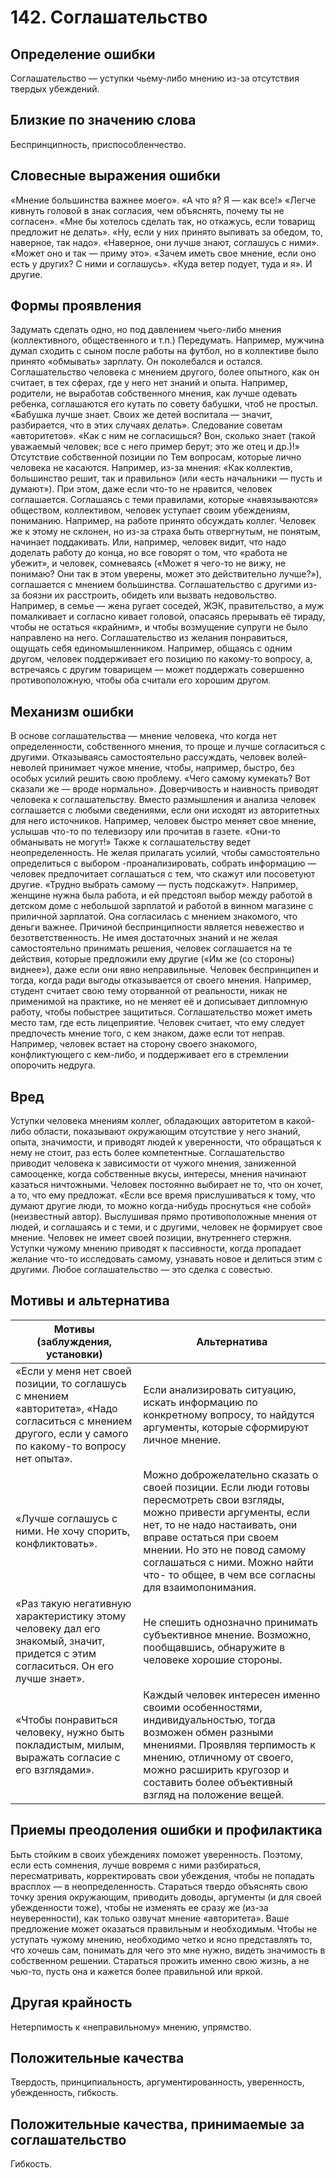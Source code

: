 # 142. Соглашательство

## Определение ошибки
Соглашательство — уступки чьему-либо мнению из-за отсутствия твердых убеждений.

## Близкие по значению слова
Беспринципность, приспособленчество.

## Словесные выражения ошибки
«Мнение большинства важнее моего».
«А что я? Я — как все!»
«Легче кивнуть головой в знак согласия, чем объяснять, почему ты не согласен».
«Мне бы хотелось сделать так, но откажусь, если товарищ предложит не делать».
«Ну, если у них принято выпивать за обедом, то, наверное, так надо».
«Наверное, они лучше знают, соглашусь с ними».
«Может оно и так — приму это».
«Зачем иметь свое мнение, если оно есть у других? С ними и соглашусь».
«Куда ветер подует, туда и я». И другие.

## Формы проявления
Задумать сделать одно, но под давлением чьего-либо мнения (коллективного, общественного и т.п.) Передумать. Например, мужчина думал сходить с сыном после работы на футбол, но в коллективе было принято «обмывать» зарплату. Он поколебался и остался.
Соглашательство человека с мнением другого, более опытного, как он считает, в тех сферах, где у него нет знаний и опыта. Например, родители, не выработав собственного мнения, как лучше одевать ребенка, соглашаются его кутать по совету бабушки, чтоб не простыл. «Бабушка лучше знает. Своих же детей воспитала — значит, разбирается, что в этих случаях делать».
Следование советам «авторитетов». «Как с ним не согласишься? Вон, сколько знает (такой уважаемый человек; все с него пример берут; это же отец и др.)!»
Отсутствие собственной позиции по Тем вопросам, которые лично человека не касаются. Например, из-за мнения: «Как коллектив, большинство решит, так и правильно» (или «есть начальники — пусть и думают»). При этом, даже если что-то не нравится, человек соглашается.
Соглашаясь с теми правилами, которые «навязываются» обществом, коллективом, человек уступает своим убеждениям, пониманию. Например, на работе принято обсуждать коллег. Человек же к этому не склонен, но из-за страха быть отвергнутым, не понятым, начинает поддакивать. Или, например, человек видит, что надо доделать работу до конца, но все говорят о том, что «работа не убежит», и человек, сомневаясь («Может я чего-то не вижу, не понимаю? Они так в этом уверены, может это действительно лучше?»), соглашается с мнением большинства.
Соглашательство с другими из-за боязни их расстроить, обидеть или вызвать недовольство. Например, в семье — жена ругает соседей, ЖЭК, правительство, а муж помалкивает и согласно кивает головой, опасаясь прерывать её тираду, чтобы не остаться «крайним», и чтобы возмущение супруги не было направлено на него.
Соглашательство из желания понравиться, ощущать себя единомышленником. Например, общаясь с одним другом, человек поддерживает его позицию по какому-то вопросу, а, встречаясь с другим товарищем — может поддержать совершенно противоположную, чтобы оба считали его хорошим другом.

## Механизм ошибки
В основе соглашательства — мнение человека, что когда нет определенности, собственного мнения, то проще и лучше согласиться с другими.
Отказываясь самостоятельно рассуждать, человек волей-неволей принимает чужое мнение, чтобы, например, быстро, без особых усилий решить свою проблему. «Чего самому кумекать? Вот сказали же — вроде нормально».
Доверчивость и наивность приводят человека к соглашательству. Вместо размышления и анализа человек соглашается с любыми сведениями, если они исходят из авторитетных для него источников. Например, человек быстро меняет свое мнение, услышав что-то по телевизору или прочитав в газете. «Они-то обманывать не могут!»
Также к соглашательству ведет неопределенность. Не желая прилагать усилий, чтобы самостоятельно определиться с выбором -проанализировать, собрать информацию — человек предпочитает соглашаться с тем, что скажут или посоветуют другие. «Трудно выбрать самому — пусть подскажут». Например, женщине нужна была работа, и ей предстоял выбор между работой в детском доме с небольшой зарплатой и работой в винном магазине с приличной зарплатой. Она согласилась с мнением знакомого, что деньги важнее.
Причиной беспринципности является невежество и безответственность. Не имея достаточных знаний и не желая самостоятельно принимать решения, человек соглашается на те действия, которые предложили ему другие («Им же (со стороны) виднее»), даже если они явно неправильные.
Человек беспринципен и тогда, когда ради выгоды отказывается от своего мнения. Например, студент считает свою тему оторванной от реальности, никак не применимой на практике, но не меняет её и дописывает дипломную работу, чтобы побыстрее защититься.
Соглашательство может иметь место там, где есть лицеприятие. Человек считает, что ему следует предпочесть мнение того, с кем знаком, даже если тот неправ. Например, человек встает на сторону своего знакомого, конфликтующего с кем-либо, и поддерживает его в стремлении опорочить недруга.

## Вред
Уступки человека мнениям коллег, обладающих авторитетом в какой-либо области, показывают окружающим отсутствие у него знаний, опыта, значимости, и приводят людей к уверенности, что обращаться к нему не стоит, раз есть более компетентные.
Соглашательство приводит человека к зависимости от чужого мнения, заниженной самооценке, когда собственные вкусы, интересы, мнения начинают казаться ничтожными. Человек постоянно выбирает не то, что он хочет, а то, что ему предложат.
«Если все время прислушиваться к тому, что думают другие люди, то можно когда-нибудь проснуться «не собой» (неизвестный автор).
Выслушивая прямо противоположные мнения от людей, и соглашаясь и с теми, и с другими, человек не формирует свое мнение. Человек не имеет своей позиции, внутреннего стержня.
Уступки чужому мнению приводят к пассивности, когда пропадает желание что-то исследовать самому, узнавать новое и делиться этим с другими.
Любое соглашательство — это сделка с совестью.

## Мотивы и альтернатива
Мотивы (заблуждения, установки) | Альтернатива
---|---
«Если у меня нет своей позиции, то соглашусь с мнением «авторитета», «Надо согласиться с мнением другого, если у самого по какому-то вопросу нет опыта».	| Если анализировать ситуацию, искать информацию по конкретному вопросу, то найдутся аргументы, которые сформируют личное мнение.
«Лучше соглашусь с ними. Не хочу спорить, конфликтовать».	| Можно доброжелательно сказать о своей позиции. Если люди готовы пересмотреть свои взгляды, можно привести аргументы, если нет, то не надо настаивать, они вправе остаться при своем мнении. Но это не повод самому соглашаться с ними. Можно найти что- то общее, в чем все согласны для взаимопонимания.
«Раз такую негативную характеристику этому человеку дал его знакомый, значит, придется с этим согласиться. Он его лучше знает». | 	Не спешить однозначно принимать субъективное мнение. Возможно, пообщавшись, обнаружите в человеке хорошие стороны.
«Чтобы понравиться человеку, нужно быть покладистым, милым, выражать согласие с его взглядами».	| Каждый человек интересен именно своими особенностями, индивидуальностью, тогда возможен обмен разными мнениями. Проявляя терпимость к мнению, отличному от своего, можно расширить кругозор и составить более объективный взгляд на положение вещей.

## Приемы преодоления ошибки и профилактика
Быть стойким в своих убеждениях поможет уверенность. Поэтому, если есть сомнения, лучше вовремя с ними разбираться, пересматривать, корректировать свои убеждения, чтобы не попадать врасплох — в неопределенность.
Стараться твердо объяснять свою точку зрения окружающим, приводить доводы, аргументы (и для своей убежденности тоже), чтобы не изменять ее сразу же (из-за неуверенности), как только озвучат мнение «авторитета». Ваше предложение может оказаться правильным и необходимым.
Чтобы не уступать чужому мнению, необходимо четко и ясно представлять то, что хочешь сам, понимать для чего это мне нужно, видеть значимость в собственном решении.
Стараться прожить именно свою жизнь, а не чью-то, пусть она и кажется более правильной или яркой.

## Другая крайность 
Нетерпимость к «неправильному» мнению, упрямство.

## Положительные качества 
Твердость, принципиальность, аргументированность, уверенность, убежденность, гибкость.

## Положительные качества, принимаемые за соглашательство
Гибкость. 
